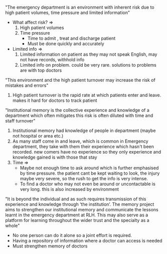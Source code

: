 "The emergency department is an environment with inherent risk due to high patient volumes, time pressure and limited information"
- What affect risk? => 
  1. High patient volumes 
  2. Time pressure
     - Time to admit , treat and discharge patient
     - Must be done quickly and accurately
- Limited info =>
  1. Limited information on patient as they may not speak English, may not have records, withhold info
  2. Limited info on problem. could be very rare. solutions to problems are with top doctors 


"This environment and the high patient turnover may increase the risk of mistakes and errors"
1. High patient turnover is the rapid rate at which patients enter and leave. makes it hard for doctors to track patient

"Institutional memory is the collective experience and knowledge of a department which often mitigates this risk is often diluted with time and staff turnover"
1. Institutional memory had knowledge of people in department (maybe not hospital or area etc.)
2. As many staff come in and leave, which is common in Emergency department, they take with them their experience which hasn't been recorded. new comers have no experience so they only experience and knowledge gained is with those that stay
3. Time => 
   - Maybe not enough time to ask around which is further emphasised by time pressure. the patient cant be kept waiting to look, the injury maybe very severe, so the rush to get the info is very intense.
   - To find a doctor who may not even be around or uncontactable is very long. this is also increased by environment

"It is beyond the individual and as such requires transmission of this experience and knowledge through ‘the institution’. The memory project aims to strengthen our institutional memory and communicate the lessons learnt in the emergency department at RLH. This may also serve as a platform for learning throughout the wider trust and the specialty as a whole"

- No one person can do it alone so a joint effort is required.
- Having a repository of information where a doctor can access is needed
- Must strengthen memory of doctors